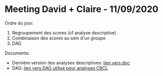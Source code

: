 # Meeting David + Claire - 11/09/2020

Ordre du jour:

1. Regroupement des scores (cf analyse descriptive)
2. Combinaison des scores au sein d'un groupe
3. DAG

Documents:

* Dernière version des analyses descriptives: [lien vers doc](docs/data_exploration_2020-11-09.html)
* DAG: [lien vers DAG utilisé pour analyses CBCL](docs/dag_ariane.png)




